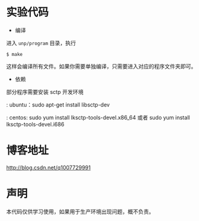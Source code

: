 # 实验代码

- 编译

进入 `unp/program` 目录，执行

```
$ make
```

这样会编译所有文件。如果你需要单独编译，只需要进入对应的程序文件夹即可。

- 依赖

部分程序需要安装 sctp 开发环境

 : ubuntu：sudo apt-get install libsctp-dev

 : centos: sudo yum install lksctp-tools-devel.x86_64 或者 sudo yum install lksctp-tools-devel.i686

# 博客地址

http://blog.csdn.net/q1007729991

# 声明

本代码仅供学习使用，如果用于生产环境出现问题，概不负责。
